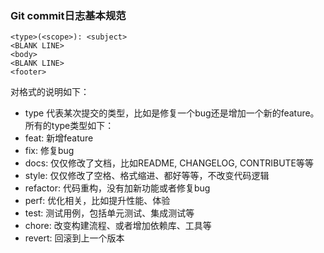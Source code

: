 ### Git commit日志基本规范

```properties
<type>(<scope>): <subject>
<BLANK LINE>
<body>
<BLANK LINE>
<footer>
```

对格式的说明如下：

- type 代表某次提交的类型，比如是修复一个bug还是增加一个新的feature。所有的type类型如下：
- feat: 新增feature
- fix: 修复bug
- docs: 仅仅修改了文档，比如README, CHANGELOG, CONTRIBUTE等等
- style: 仅仅修改了空格、格式缩进、都好等等，不改变代码逻辑
- refactor: 代码重构，没有加新功能或者修复bug 
- perf: 优化相关，比如提升性能、体验
- test: 测试用例，包括单元测试、集成测试等
- chore: 改变构建流程、或者增加依赖库、工具等
- revert: 回滚到上一个版本

